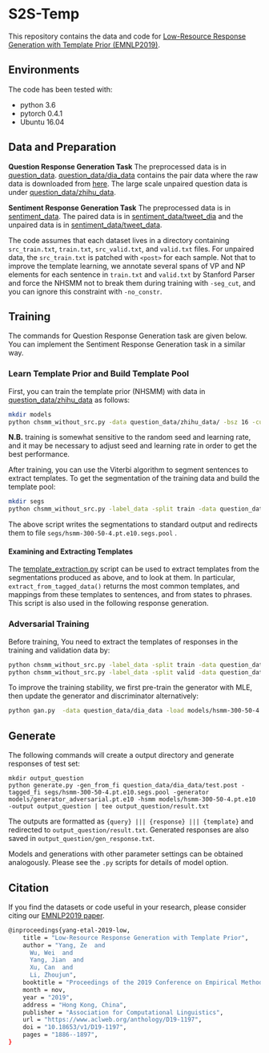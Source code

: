 # S2S-Temp

This repository contains the data and code for [Low-Resource Response Generation with Template Prior (EMNLP2019)](https://arxiv.org/abs/1909.11968).


## Environments

The code has been tested with:
* python 3.6 
* pytorch 0.4.1
* Ubuntu 16.04

## Data and Preparation

**Question Response Generation Task**   The preprocessed data is in [question_data](http:). [question_data/dia_data](http:) contains the pair data where the raw data is downloaded from [here](http://coai.cs.tsinghua.edu.cn/file/QGdata.zip). The large scale unpaired question data is under [question_data/zhihu_data](http:).

**Sentiment Response Generation Task**   The preprocessed data is in [sentiment_data](http:). The paired data is in [sentiment_data/tweet_dia](http:) and the unpaired data is in [sentiment_data/tweet_data](http:).

The code assumes that each dataset lives in a directory containing `src_train.txt`, `train.txt`, `src_valid.txt`, and `valid.txt` files. For unpaired data, the `src_train.txt` is patched with `<post>` for each sample. Not that to improve the template learning, we annotate several spans of VP and NP elements for each sentence in `train.txt` and `valid.txt` by Stanford Parser and force the NHSMM not to break them during training with `-seg_cut`, and you can ignore this constraint with `-no_constr`.

## Training
The commands for Question Response Generation task are given below. You can implement the Sentiment Response Generation task in a similar way.

### Learn Template Prior and Build Template Pool
First, you can train the template prior (NHSMM) with data in [question_data/zhihu_data](http:) as follows:

```bash
mkdir models
python chsmm_without_src.py -data question_data/zhihu_data/ -bsz 16 -cuda -emb_size 300 -hid_size 300 -L 4 -K 50 -max_seqlen 35 -vocab_path question_data/vocab.data -seg_cut -unif_lenps -no_mask -seed 1111 -lr 0.5 -save models/hsmm-300-50-4.pt
```

**N.B.** training is somewhat sensitive to the random seed and learning rate, and it may be necessary to adjust seed and learning rate in order to get the best performance.


After training, you can use the Viterbi algorithm to segment sentences to extract templates. To get the segmentation of the training data and build the template pool:

```bash
mkdir segs
python chsmm_without_src.py -label_data -split train -data question_data/zhihu_data/ -bsz 16 -cuda -emb_size 300 -hid_size 300 -L 4 -K 50 -max_seqlen 35 -vocab_path question_data/vocab.data -seg_cut -unif_lenps -no_mask -load models/hsmm-300-50-4.pt.e10 | tee segs/hsmm-300-50-4.pt.e10.segs.pool
```
The above script writes the segmentations to standard output and redirects them to file `segs/hsmm-300-50-4.pt.e10.segs.pool` .

#### Examining and Extracting Templates
The [template_extraction.py](https:) script can be used to extract templates from the segmentations produced as above, and to look at them. In particular, `extract_from_tagged_data()` returns the most common templates, and mappings from these templates to sentences, and from states to phrases. This script is also used in the following response generation.


### Adversarial Training
Before training, You need to extract the templates of responses in the training and validation data by:
```bash
python chsmm_without_src.py -label_data -split train -data question_data/dia_data/ -bsz 16 -cuda -emb_size 300 -hid_size 300 -L 4 -K 50 -max_seqlen 35 -vocab_path question_data/vocab.data -seg_cut -unif_lenps -no_mask -load models/hsmm-300-50-4.pt.e10 | tee segs/hsmm-300-50-4.pt.e10.segs.train
python chsmm_without_src.py -label_data -split valid -data question_data/dia_data/ -bsz 16 -cuda -emb_size 300 -hid_size 300 -L 4 -K 50 -max_seqlen 35 -vocab_path question_data/vocab.data -seg_cut -unif_lenps -no_mask -load models/hsmm-300-50-4.pt.e10 | tee segs/hsmm-300-50-4.pt.e10.segs.valid
```
To improve the training stability, we first pre-train the generator with MLE, then update the generator and discriminator alternatively:
```bash
python gan.py  -data question_data/dia_data -load models/hsmm-300-50-4.pt.e10 -pretrain_gen -pretrained_gen_path models/pretrain_gen.pt -bsz 100 --gpu 0 -pretrain_train_fi segs/hsmm-300-50-4.pt.e10.segs.train -pretrain_valid_fi segs/hsmm-300-50-4.pt.e10.segs.valid -beam_sample -tagged_fi segs/hsmm-300-50-4.pt.e10.segs.pool -gan_path models/generator_adversarial.pt
```

## Generate

The following commands will create a output directory and generate responses of test set:
```
mkdir output_question
python generate.py -gen_from_fi question_data/dia_data/test.post -tagged_fi segs/hsmm-300-50-4.pt.e10.segs.pool -generator models/generator_adversarial.pt.e10 -hsmm models/hsmm-300-50-4.pt.e10 -output output_question | tee output_question/result.txt
```
The outputs are formatted as `{query} ||| {response} ||| {template}` and redirected to `output_question/result.txt`. Generated responses are also saved in `output_question/gen_response.txt`. 

Models and generations with other parameter settings can be obtained analogously. Please see the `.py` scripts for details of model option.


## Citation
If you find the datasets or code useful in your research, please consider citing our [EMNLP2019 paper](https://www.aclweb.org/anthology/D19-1197).
```bash
@inproceedings{yang-etal-2019-low,
    title = "Low-Resource Response Generation with Template Prior",
    author = "Yang, Ze  and
      Wu, Wei  and
      Yang, Jian  and
      Xu, Can  and
      Li, Zhoujun",
    booktitle = "Proceedings of the 2019 Conference on Empirical Methods in Natural Language Processing and the 9th International Joint Conference on Natural Language Processing (EMNLP-IJCNLP)",
    month = nov,
    year = "2019",
    address = "Hong Kong, China",
    publisher = "Association for Computational Linguistics",
    url = "https://www.aclweb.org/anthology/D19-1197",
    doi = "10.18653/v1/D19-1197",
    pages = "1886--1897",
}
```